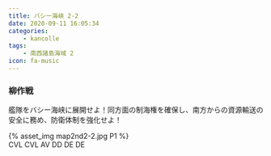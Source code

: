```yaml
---
title: バシー海峡 2-2
date: 2020-09-11 16:05:34
categories:
    - kancolle
tags:
    - 南西諸島海域 2
icon: fa-music
---
```


### 柳作戦
艦隊をバシー海峡に展開せよ！同方面の制海権を確保し、南方からの資源輸送の安全に務め、防衛体制を強化せよ！

<!-- <div style="width: 100%;padding-bottom: 59%;position: relative;">
    <div
        style="position: absolute;left: 0;top: 0;width: 100%;height: 100%;background-repeat: no-repeat;background-image: url('./02_image.png');background-position: 100% 0px;background-size: 200%;">
        <div
            style="position: relative;left: 0;top: 0;width: 100%;height: 100%;background-repeat: no-repeat;background-image: url('./02_image.png');background-position: 0px 0px;background-size:200%;z-index: 2;">
        </div>
    </div>
</div> -->

{% asset_img map2nd2-2.jpg P1 %}
<br>
CVL CVL AV DD DE DE